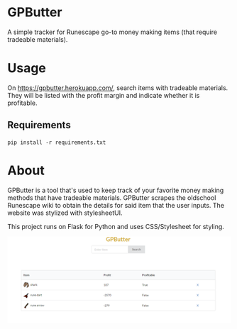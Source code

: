 # GPButter
A simple tracker for Runescape go-to money making items (that require tradeable materials). 

# Usage
On https://gpbutter.herokuapp.com/, search items with tradeable materials. They will be listed with the profit margin and indicate whether it is profitable. 

## Requirements 
```
pip install -r requirements.txt
```

# About
GPButter is a tool that's used to keep track of your favorite money making methods that have tradeable materials. GPButter scrapes the oldschool Runescape wiki to obtain the details for said item that the user inputs. The website was stylized with stylesheetUI.

This project runs on Flask for Python and uses CSS/Stylesheet for styling. 

<img src = "./static/GPButterPage.png">
